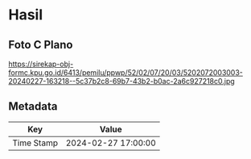 # Hasil

## Foto C Plano

https://sirekap-obj-formc.kpu.go.id/6413/pemilu/ppwp/52/02/07/20/03/5202072003003-20240227-163218--5c37b2c8-69b7-43b2-b0ac-2a6c927218c0.jpg


## Metadata

| Key        | Value               |
| ---------- | ------------------- |
| Time Stamp | 2024-02-27 17:00:00 |




